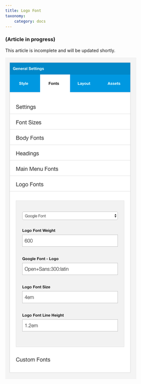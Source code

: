 ```yaml
---
title: Logo Font
taxonomy:
    category: docs
---
```



### (Article in progress)
This article is incomplete and will be updated shortly.


![Logo Font](logofont.png)